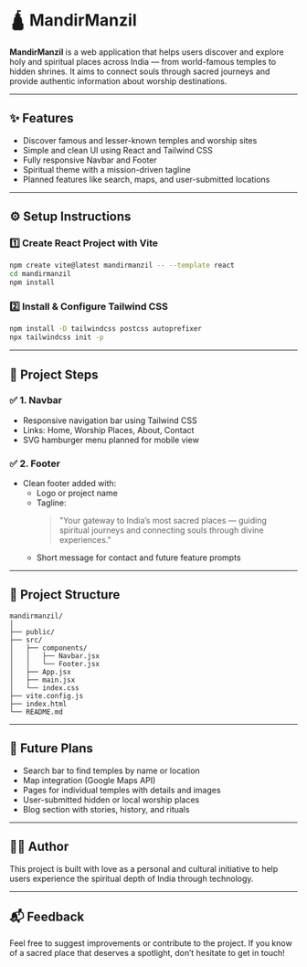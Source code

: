 # 🛕 MandirManzil

**MandirManzil** is a web application that helps users discover and explore holy and spiritual places across India — from world-famous temples to hidden shrines. It aims to connect souls through sacred journeys and provide authentic information about worship destinations.

---

## ✨ Features

- Discover famous and lesser-known temples and worship sites
- Simple and clean UI using React and Tailwind CSS
- Fully responsive Navbar and Footer
- Spiritual theme with a mission-driven tagline
- Planned features like search, maps, and user-submitted locations

---

## ⚙️ Setup Instructions

### 1️⃣ Create React Project with Vite

```bash
npm create vite@latest mandirmanzil -- --template react
cd mandirmanzil
npm install
```

### 2️⃣ Install & Configure Tailwind CSS

```bash
npm install -D tailwindcss postcss autoprefixer
npx tailwindcss init -p
```



---

## 🚀 Project Steps

### ✅ 1. Navbar

- Responsive navigation bar using Tailwind CSS
- Links: Home, Worship Places, About, Contact
- SVG hamburger menu planned for mobile view

### ✅ 2. Footer

- Clean footer added with:
  - Logo or project name
  - Tagline:
    > "Your gateway to India’s most sacred places — guiding spiritual journeys and connecting souls through divine experiences."
  - Short message for contact and future feature prompts

---

## 📁 Project Structure

```
mandirmanzil/
│
├── public/
├── src/
│   ├── components/
│   │   ├── Navbar.jsx
│   │   └── Footer.jsx
│   ├── App.jsx
│   ├── main.jsx
│   └── index.css
├── vite.config.js
├── index.html
└── README.md
```

---

## 📌 Future Plans

- Search bar to find temples by name or location
- Map integration (Google Maps API)
- Pages for individual temples with details and images
- User-submitted hidden or local worship places
- Blog section with stories, history, and rituals

---

## 🧑‍💻 Author

This project is built with love as a personal and cultural initiative to help users experience the spiritual depth of India through technology.

---

## 📬 Feedback

Feel free to suggest improvements or contribute to the project. If you know of a sacred place that deserves a spotlight, don’t hesitate to get in touch!